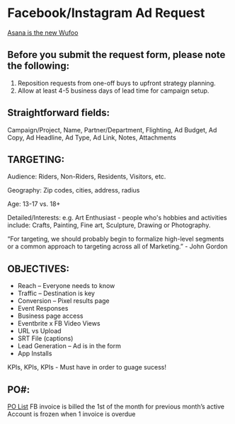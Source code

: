 # Facebook/Instagram Ad Request

[Asana is the new Wufoo](https://form.asana.com/?k=-FszA8cy6ezQ0Um9fPQdQg&d=112319914427543)

## Before you submit the request form, please note the following:
1. Reposition requests from one-off buys to upfront strategy planning.
2. Allow at least 4-5 business days of lead time for campaign setup.

## Straightforward fields:
Campaign/Project, Name, Partner/Department, Flighting, Ad Budget, Ad Copy, Ad Headline, Ad Type, Ad Link, Notes, Attachments

## TARGETING:

Audience: Riders, Non-Riders, Residents, Visitors, etc.

Geography: Zip codes, cities, address, radius

Age: 13-17 vs. 18+

Detailed/Interests: e.g. Art Enthusiast - people who's hobbies and activities include: Crafts, Painting, Fine art, Sculpture, Drawing or Photography.

“For targeting, we should probably begin to formalize high-level segments or a common approach to targeting across all of Marketing.” - John Gordon

## OBJECTIVES:
- Reach – Everyone needs to know
- Traffic – Destination is key
- Conversion – Pixel results page
- Event Responses
- Business page access
- Eventbrite x FB
Video Views
- URL vs Upload
- SRT File (captions)
- Lead Generation –  Ad is in the form
- App Installs

KPIs, KPIs, KPIs - Must have in order to guage sucess!

## PO#:
[PO List](https://paper.dropbox.com/doc/pp-NEW-FB-PO-List-of-Projects-MB68463000--A911gSf7Dv_Jc2naopJevfyGAg-fvnLthDod0XTIkjBVLe5V)
FB invoice is billed the 1st of the month for previous month’s active​
Account is frozen when 1 invoice is overdue
